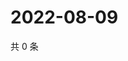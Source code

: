 # 2022-08-09

共 0 条

<!-- BEGIN WEIBO -->
<!-- 最后更新时间 Tue Aug 09 2022 22:11:09 GMT+0800 (China Standard Time) -->

<!-- END WEIBO -->
